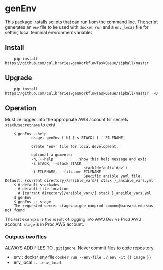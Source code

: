 genEnv
====================

This package installs scripts that can run from the command line. The script generates an `env` file to be used with `docker run` and a `env_local` file for setting local terminal environment variables.


## Install

        pip install https://github.com/culibraries/genWorkflowTaskQueue/zipball/master

## Upgrade

        pip install https://github.com/culibraries/genWorkflowTaskQueue/zipball/master  -U


## Operation

Must be logged into the appropriate AWS account for secrets  `stack/secretname` to exist.

        $ genEnv --help
                usage: genEnv [-h] [-s STACK] [-f FILENAME]

                Create 'env' file for local development.

                optional arguments:
                -h, --help            show this help message and exit
                -s STACK, --stack STACK
                                        stack(default=`dev`)
                -f FILENAME, --filename FILENAME
                                        Specific ansible yaml file. Default: {current directory}/ansible_vars/{ stack }_ansible_vars.yml
        $ # default stack=dev
          # default file location
          # {current directory}/ansible_vars/{ stack }_ansible_vars.yml
        $ genEnv
        $ genEnv -s stage 
        The requested secret stage/apigee-nonprod-common@harvard.edu was not found

The last example is the result of logging into AWS Dev vs Prod AWS account. `stage` is in Prod AWS account.
### Outputs two files
ALWAYS ADD FILES TO `.gitignore`. Never commit files to code repository.

* .env : docker env file `docker run --env-file ./.env -it {{ image }}`
* .env_local : `. .env_local`
